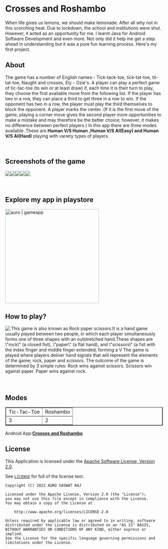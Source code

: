 # Crosses and Roshambo
When life gives us lemons, we should make lemonade. After all why not in this scorching heat. 
Due to lockdown, the school and institutions were shut. However, it acted as an  opportunity for me. 
I learnt Java for Android Software Development and even more. 
Not only did it help me get a step ahead in understanding but it was a pure fun learning process. 
Here's my first project.
## About
The game has a number of English names:-
Tick-tack-toe, tick-tat-toe, tit-tat-toe, Naught and crosses, Ely - Ozie's.
A player can play a perfect game of tic-tac-toe (to win or at least draw) if, each time it is their turn to play, they choose the first available move from the following list.
If the player has two in a row, they can place a third to get three in a row to win. If the opponent has two in a row, the player must play the third themselves to block the opponent. A player marks the center. (If it is the first move of the game, playing a corner move gives the second player more opportunities to make a mistake and may therefore be the better choice; however, it makes no difference between perfect players.)
In this app there are three modes available .These are **Human V/S Human ,Human V/S AI(Easy) and Human V/S AI(Hard)** playing with variety types of players.

<br/>

## Screenshots of the game
<img src="https://play-lh.googleusercontent.com/UfLnXs6bn74eVGsecvADDKQqXr3yGfJMaoGlG1CqqdCFJziWrJzJqWA-cin3_zi3slo=w720-h310-rw"/><img src="https://play-lh.googleusercontent.com/LTb2AjAISw8r0dNKen3Hm_jPqkFMddUB7-s80OHaC_Bhp35av0HMEqnPHVtJv0eE9Ss=w720-h310-rw"/><img src="https://play-lh.googleusercontent.com/wIFjgxk-wOimdn3OK7EdvrDoAfJ0G3LaQqeOPeDmbyQTNmgfJKMfknr9VLRTRou0LQ=w720-h310-rw"/><img src="https://play-lh.googleusercontent.com/J5gG664rSxl95eGdHXZ_UxiQ4DIBiBQd5ho9CeNjg3vPAR0LSzIkGsKUkWY-MtY9VrIh=w720-h310-rw"/><img src="https://play-lh.googleusercontent.com/IkXCiNeU-5n8cqt0s1Ow1A8e84JS8zI3UBn8AonrJ_S3Cf0hPx0uDlVbc-2mLLpiAwND=w720-h310-rw"/>
<br/>
<br/>
<br/>

## Explore my app in playstore
[<img align="center" alt="auro | gameapp" width="300px" src="https://play-lh.googleusercontent.com/RbBcyjDiqCSMP7lk2SmsBu3FKGX7r8K_z7MfjAGJF40l9rYI0MQA7mNnxFthrk-nP_8=s180-rw" />][androidapp]
<br>

## How to play?
<img align="left" src="https://img.icons8.com/color/130/000000/freddy-krueger--v2.png"/>
This game is also known as Rock paper scissors.It is a hand game usually played between two people, in which each player simultaneously forms one of three shapes with an outstretched hand.These shapes are \"rock\" (a closed fist), \"paper\" (a flat hand), and \"scissors\" (a fist with the index finger and middle finger extended, forming a V
The game is played where players deliver hand signals that will represent the elements of the game; rock, paper and scissors. The outcome of the game is determined by 3 simple rules: Rock wins against scissors.
       Scissors win against paper.
       Paper wins against rock.
       
       
<br/>
<br/>
<br/>

## Modes
<table border="2">
      
  <tr>
    <td>Tic-Tac-Toe</td>
     <td>Roshambo</td>
  </tr>
  <tr>
    <td>3</td>
    <td>2</td>
   
  </tr>
 </table>
 
 Android App:[**Crosses and Roshambo**][androidapp]
 
 
License
---

This Application is licensed under the [Apache Software License, Version 2.0](http://www.apache.org/licenses/LICENSE-2.0).

See [`LICENSE`](LICENSE) for full of the license text.

    Copyright (C) 2022 AURO SASWAT RAJ

    Licensed under the Apache License, Version 2.0 (the "License");
    you may not use this file except in compliance with the License.
    You may obtain a copy of the License at

        http://www.apache.org/licenses/LICENSE-2.0

    Unless required by applicable law or agreed to in writing, software
    distributed under the License is distributed on an "AS IS" BASIS,
    WITHOUT WARRANTIES OR CONDITIONS OF ANY KIND, either express or implied.
    See the License for the specific language governing permissions and
    limitations under the License.








[androidapp]: https://play.google.com/store/apps/details?id=com.AuroSaswatRaj.noughtsandcrosses
